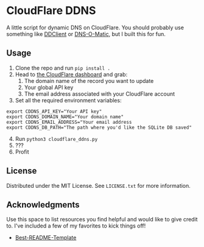 # CloudFlare DDNS

A little script for dynamic DNS on CloudFlare. You should probably use something like [DDClient](https://github.com/ddclient/ddclient) or [DNS-O-Matic](https://dnsomatic.com/docs/), but I built this for fun.

## Usage

1. Clone the repo and run `pip install .`
2. Head to [the CloudFlare dashboard](https://dash.cloudflare.com/) and grab:
   1. The domain name of the record you want to update
   2. Your global API key
   3. The email address associated with your CloudFlare account
3. Set all the required environment variables:
```
export CDDNS_API_KEY="Your API key"
export CDDNS_DOMAIN_NAME="Your domain name"
export CDDNS_EMAIL_ADDRESS="Your email address
export CDDNS_DB_PATH="The path where you'd like the SQLite DB saved"
```
4. Run `python3 cloudflare_ddns.py`
5. ???
6. Profit


## License

Distributed under the MIT License. See `LICENSE.txt` for more information.


## Acknowledgments

Use this space to list resources you find helpful and would like to give credit to. I've included a few of my favorites to kick things off!

* [Best-README-Template](https://github.com/othneildrew/Best-README-Template)